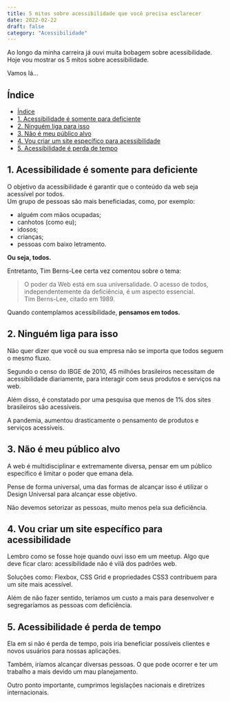 ```yaml
---
title: 5 mitos sobre acessibilidade que você precisa esclarecer
date: 2022-02-22
draft: false
category: "Acessibilidade"
---
```


Ao longo da minha carreira já ouvi muita bobagem sobre acessibilidade.  
Hoje vou mostrar os 5 mitos sobre acessibilidade.

Vamos lá…

## Índice

- [Índice](#índice)
- [1. Acessibilidade é somente para deficiente](#1-acessibilidade-é-somente-para-deficiente)
- [2. Ninguém liga para isso](#2-ninguém-liga-para-isso)
- [3. Não é meu público alvo](#3-não-é-meu-público-alvo)
- [4. Vou criar um site específico para acessibilidade](#4-vou-criar-um-site-específico-para-acessibilidade)
- [5. Acessibilidade é perda de tempo](#5-acessibilidade-é-perda-de-tempo)

## 1\. Acessibilidade é somente para deficiente

O objetivo da acessibilidade é garantir que o conteúdo da web seja acessível por todos.  
Um grupo de pessoas são mais beneficiadas, como, por exemplo:

- alguém com mãos ocupadas;
- canhotos (como eu);
- idosos;
- crianças;
- pessoas com baixo letramento.

**Ou seja, todos.**

Entretanto, Tim Berns-Lee certa vez comentou sobre o tema:

> O poder da Web está em sua universalidade. O acesso de todos, independentemente da deficiência, é um aspecto essencial.  
> Tim Berns-Lee, citado em 1989.

Quando contemplamos acessibilidade, **pensamos em todos.**

## 2\. Ninguém liga para isso

Não quer dizer que você ou sua empresa não se importa que todos seguem o mesmo fluxo.

Segundo o censo do IBGE de 2010, 45 milhões brasileiros necessitam de acessibilidade diariamente, para interagir com seus produtos e serviços na web.

Além disso, é constatado por uma pesquisa que menos de 1% dos sites brasileiros são acessíveis.

A pandemia, aumentou drasticamente o pensamento de produtos e serviços acessíveis.

## 3\. Não é meu público alvo

A web é multidisciplinar e extremamente diversa, pensar em um público específico é limitar o poder que emana dela.

Pense de forma universal, uma das formas de alcançar isso é utilizar o Design Universal para alcançar esse objetivo.

Não devemos setorizar as pessoas, muito menos pela sua deficiência.

## 4\. Vou criar um site específico para acessibilidade

Lembro como se fosse hoje quando ouvi isso em um meetup. Algo que deve ficar claro: acessibilidade não é vilã dos padrões web.

Soluções como: Flexbox, CSS Grid e propriedades CSS3 contribuem para um site mais acessível.

Além de não fazer sentido, teríamos um custo a mais para desenvolver e segregaríamos as pessoas com deficiência.

## 5\. Acessibilidade é perda de tempo

Ela em si não é perda de tempo, pois iria beneficiar possíveis clientes e novos usuários para nossas aplicações.

Também, iríamos alcançar diversas pessoas. O que pode ocorrer e ter um trabalho a mais devido um mau planejamento.

Outro ponto importante, cumprimos legislações nacionais e diretrizes internacionais.
